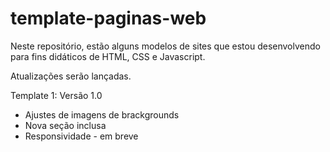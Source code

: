 # template-paginas-web

Neste repositório, estão alguns modelos de sites que estou desenvolvendo para fins didáticos de HTML, CSS e Javascript.

Atualizações serão lançadas.

Template 1: Versão 1.0
- Ajustes de imagens de brackgrounds
- Nova seção inclusa
- Responsividade - em breve
